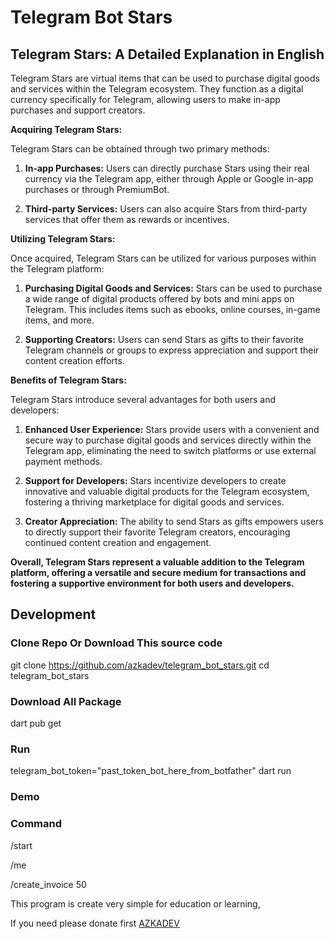 # Telegram Bot Stars


## Telegram Stars: A Detailed Explanation in English

Telegram Stars are virtual items that can be used to purchase digital goods and services within the Telegram ecosystem. They function as a digital currency specifically for Telegram, allowing users to make in-app purchases and support creators.

**Acquiring Telegram Stars:**

Telegram Stars can be obtained through two primary methods:

1. **In-app Purchases:** Users can directly purchase Stars using their real currency via the Telegram app, either through Apple or Google in-app purchases or through PremiumBot.

2. **Third-party Services:** Users can also acquire Stars from third-party services that offer them as rewards or incentives.

**Utilizing Telegram Stars:**

Once acquired, Telegram Stars can be utilized for various purposes within the Telegram platform:

1. **Purchasing Digital Goods and Services:** Stars can be used to purchase a wide range of digital products offered by bots and mini apps on Telegram. This includes items such as ebooks, online courses, in-game items, and more.

2. **Supporting Creators:** Users can send Stars as gifts to their favorite Telegram channels or groups to express appreciation and support their content creation efforts.

**Benefits of Telegram Stars:**

Telegram Stars introduce several advantages for both users and developers:

1. **Enhanced User Experience:** Stars provide users with a convenient and secure way to purchase digital goods and services directly within the Telegram app, eliminating the need to switch platforms or use external payment methods.

2. **Support for Developers:** Stars incentivize developers to create innovative and valuable digital products for the Telegram ecosystem, fostering a thriving marketplace for digital goods and services.

3. **Creator Appreciation:** The ability to send Stars as gifts empowers users to directly support their favorite Telegram creators, encouraging continued content creation and engagement.

**Overall, Telegram Stars represent a valuable addition to the Telegram platform, offering a versatile and secure medium for transactions and fostering a supportive environment for both users and developers.**


## Development

### Clone Repo Or Download This source code


git clone https://github.com/azkadev/telegram_bot_stars.git
cd telegram_bot_stars


### Download All Package

dart pub get


### Run

telegram_bot_token="past_token_bot_here_from_botfather" dart run

### Demo




### Command


/start

/me

/create_invoice 50


This program is create very simple for education or learning, 

If you need please donate first [AZKADEV](https://github.com/azkadev)